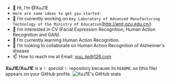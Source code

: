 - 👋 Hi, I’m @XuJ1E
- `Here are some ideas to get you started:`
- 🔭 I’m currently working on `Key Laboratory of Advanced Manufacturing Technology of the Ministry of Education`(http://amt.gzu.edu.cn/)
- 👀 I’m interested in CV (Facial Expression Recognition, Human Action Recognition and GAN).
- 🌱 I’m currently learning Human Action Recognition.
- 💞️ I’m looking to collaborate on Human Action Recognition of Alzheimer's disease
- 📫 How to reach me at Email: xuu_jie@126.com

**XuJ1E/XuJ1E** is a ✨ _special_ ✨ repository because its `README.md` (this file) appears on your GitHub profile.
![XuJ1E's GitHub stats](https://github-readme-stats.vercel.app/api?username=XuJ1E&show_icons=true&theme=radical)
